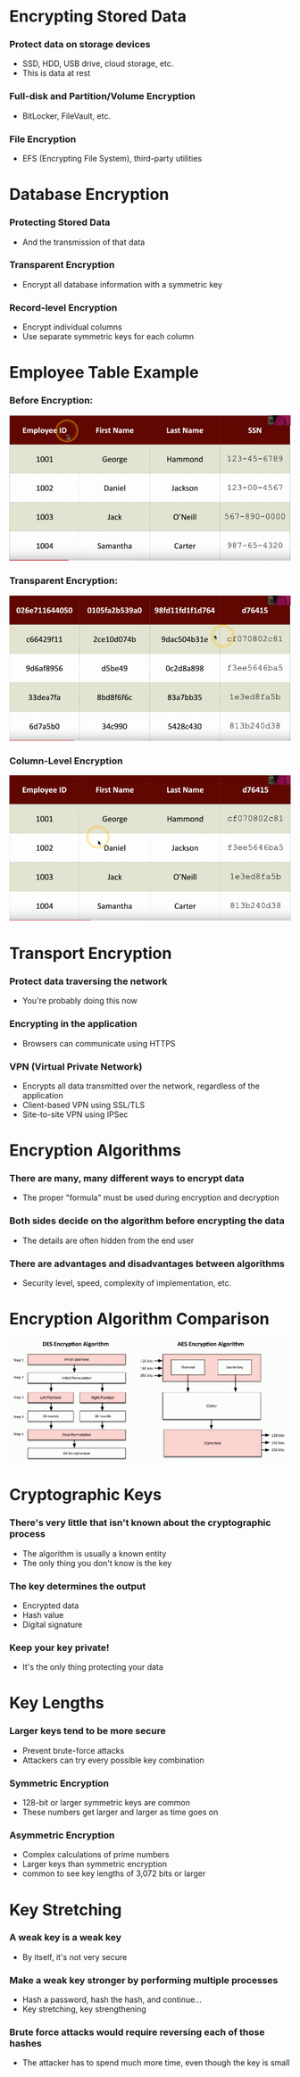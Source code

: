 # Encrypting Stored Data
### Protect data on storage devices
- SSD, HDD, USB drive, cloud storage, etc.
- This is data at rest
### Full-disk and Partition/Volume Encryption
- BitLocker, FileVault, etc.
### File Encryption
- EFS (Encrypting File System), third-party utilities
# Database Encryption
### Protecting Stored Data
- And the transmission of that data
### Transparent Encryption
- Encrypt all database information with a symmetric key
### Record-level Encryption
- Encrypt individual columns
- Use separate symmetric keys for each column
# Employee Table Example
### Before Encryption:
![](attachments/Pasted%20image%2020240521120814.png)
### Transparent Encryption:
![](attachments/Pasted%20image%2020240521120910.png)
### Column-Level Encryption
![](attachments/Pasted%20image%2020240521120957.png)
# Transport Encryption
### Protect data traversing the network
- You're probably doing this now
### Encrypting in the application
- Browsers can communicate using HTTPS
### VPN (Virtual Private Network)
- Encrypts all data transmitted over the network, regardless of the application
- Client-based VPN using SSL/TLS
- Site-to-site VPN using IPSec
# Encryption Algorithms
### There are many, many different ways to encrypt data
- The proper "formula" must be used during encryption and decryption
### Both sides decide on the algorithm before encrypting the data
- The details are often hidden from the end user
### There are advantages and disadvantages between algorithms
- Security level, speed, complexity of implementation, etc.
# Encryption Algorithm Comparison
![](attachments/Pasted%20image%2020240521121401.png)
# Cryptographic Keys
### There's very little that isn't known about the cryptographic process
- The algorithm is usually a known entity
- The only thing you don't know is the key
### The key determines the output
- Encrypted data
- Hash value
- Digital signature
### Keep your key private!
- It's the only thing protecting your data
# Key Lengths
### Larger keys tend to be more secure
- Prevent brute-force attacks
- Attackers can try every possible key combination
### Symmetric Encryption
- 128-bit or larger symmetric keys are common
- These numbers get larger and larger as time goes on
### Asymmetric Encryption
- Complex calculations of prime numbers
- Larger keys than symmetric encryption
- common to see key lengths of 3,072 bits or larger
# Key Stretching
### A weak key is a weak key
- By itself, it's not very secure
### Make a weak key stronger by performing multiple processes
- Hash a password, hash the hash, and continue...
- Key stretching, key strengthening
### Brute force attacks would require reversing each of those hashes
- The attacker has to spend much more time, even though the key is small